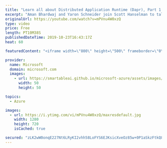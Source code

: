 ```yaml
---
title: "Learn all about Distributed Application Runtime (Dapr), Part 1 | Azure Friday"
excerpt: "Aman Bhardwaj and Yaron Schneider join Scott Hanselman to talk about the core concepts of Distributed Application Runtime (Dapr). Dapr is a portable, event-driven runtime that makes it easy for developers to build resilient, microservice stateless and stateful applications that run on the cloud and edge"
originalUrl: https://youtube.com/watch?v=mPVnu4W0xzQ
type: video
price: Free
length: PT10M38S
publishedDateTime: 2019-10-23T16:43:17Z
heat: 60

featuredContent: "<iframe width=\"800\" height=\"500\" frameborder=\"0\" src=\"https://www.youtube.com/embed/mPVnu4W0xzQ\" allow=\"accelerometer; autoplay; encrypted-media; gyroscope; picture-in-picture\" allowfullscreen></iframe>"

provider:
  name: Microsoft
  domain: microsoft.com
  images:
    - url: https://smartableai.github.io/microsoft-azure/assets/images/organizations/microsoft.com-50x50.jpg
      width: 50
      height: 50

topics:
  - Azure

images:
  - url: https://i.ytimg.com/vi/mPVnu4W0xzQ/maxresdefault.jpg
    width: 1280
    height: 720
    isCached: true

secured: "zLK2wW0onqE227Nt6LRyKI2vhh58LoFYS6EJKsicXveOz85w+0P1aSkzFtkQ8mbXa3/a5+Kf5JATqeyLGXhyTBegQVxdzLOWtJjsLrp2ZzHAWg0d7lR19Q94+y2avxtg8xmykksLDBTtsqQ1cld9e1Bkqye5wJP3Mjeo/d/eGB5Q35iS0rjRo8dVUMA1KKrD1RiGJXEfYw0puXla+aOIT7biZIEVKMLUt0LsheSkP6UmUgBhGJnROs2sD5MX15KROmk7MiU3+GPyVjwPBScPQlTjAAEYyAOU3gIm67BvPMU5mc3tfa7j0N+YvIgj23m+Yp2TGz45DcUiguOR8cMjyJPHVhndNaYN0jIQIAoUkbH9Hpu2w3ojqWT7DGz6v2twDi+/00NwfSa6TECL3pb+Q7QlN8L9RhOglf1KFQjO9vY=;vTDlwMYOyyBm11vjSxS+qQ=="
---
```


